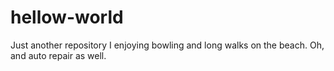 # hellow-world
Just another repository
I enjoying bowling and long walks on the beach. Oh, and auto repair as well.
